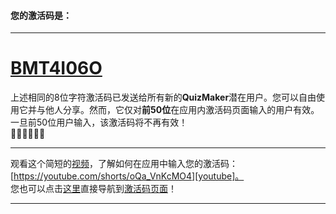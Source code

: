#### 您的激活码是：

---
# [BMT4I06O][app_activation]

上述相同的8位字符激活码已发送给所有新的**QuizMaker**潜在用户。您可以自由使用它并与他人分享。然而，它仅对**前50位**在应用内激活码页面输入的用户有效。一旦前50位用户输入，该激活码将不再有效！  
🏃🏽🏃🏃🏼‍🏁

---
观看这个简短的[视频][youtube]，了解如何在应用中输入您的激活码：[https://youtube.com/shorts/oQa_VnKcMO4][youtube]。  
您也可以点击[这里][app_activation]直接导航到[激活码页面][app_activation]！

---

[google_play]: https://play.google.com/store/apps/details?id=com.qmaker.qcm.maker.plus
[app_activation]: qcmmaker://activities/ActivationCodeActivity?activation_code=BMT4I06O
[youtube]:https://youtube.com/shorts/oQa_VnKcMO4
